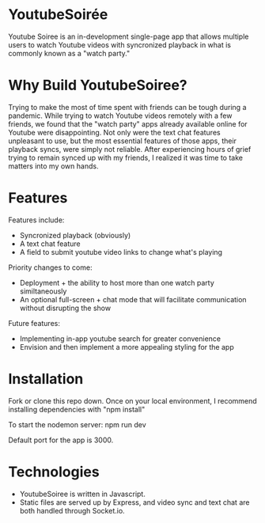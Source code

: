 # YoutubeSoirée

Youtube Soiree is an in-development single-page app that allows multiple users to watch Youtube videos with syncronized playback in what is commonly known as a "watch party."

# Why Build YoutubeSoiree?

Trying to make the most of time spent with friends can be tough during a pandemic. While trying to watch Youtube videos remotely with a few friends, we found that the "watch party" apps already available online for Youtube were disappointing. Not only were the text chat features unpleasant to use, but the most essential features of those apps, their playback syncs, were simply not reliable. After experiencing hours of grief trying to remain synced up with my friends, I realized it was time to take matters into my own hands.

# Features

Features include: 
* Syncronized playback (obviously)
* A text chat feature
* A field to submit youtube video links to change what's playing

Priority changes to come:
* Deployment + the ability to host more than one watch party similtaneously
* An optional full-screen + chat mode that will facilitate communication without disrupting the show

Future features:
* Implementing in-app youtube search for greater convenience
* Envision and then implement a more appealing styling for the app

# Installation

Fork or clone this repo down. Once on your local environment, I recommend installing dependencies with "npm install"

To start the nodemon server: npm run dev

Default port for the app is 3000.

# Technologies

* YoutubeSoiree is written in Javascript. 
* Static files are served up by Express, and video sync and text chat are both handled through Socket.io.
